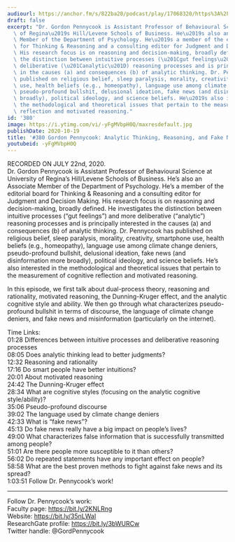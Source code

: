 ```yaml
---
audiourl: https://anchor.fm/s/822ba20/podcast/play/17068320/https%3A%2F%2Fd3ctxlq1ktw2nl.cloudfront.net%2Fstaging%2F2020-6-25%2F974f6d24-b949-b84d-0df2-f023ecf3b368.m4a
draft: false
excerpt: "Dr. Gordon Pennycook is Assistant Professor of Behavioural Science at University\
  \ of Regina\u2019s Hill/Levene Schools of Business. He\u2019s also an Associate\
  \ Member of the Department of Psychology. He\u2019s a member of the editorial board\
  \ for Thinking & Reasoning and a consulting editor for Judgment and Decision Making.\
  \ His research focus is on reasoning and decision-making, broadly defined. He investigates\
  \ the distinction between intuitive processes (\u201Cgut feelings\u201D) and more\
  \ deliberative (\u201Canalytic\u201D) reasoning processes and is principally interested\
  \ in the causes (a) and consequences (b) of analytic thinking. Dr. Pennycook has\
  \ published on religious belief, sleep paralysis, morality, creativity, smartphone\
  \ use, health beliefs (e.g., homeopathy), language use among climate change deniers,\
  \ pseudo-profound bullshit, delusional ideation, fake news (and disinformation more\
  \ broadly), political ideology, and science beliefs. He\u2019s also interested in\
  \ the methodological and theoretical issues that pertain to the measurement of cognitive\
  \ reflection and motivated reasoning."
id: '380'
image: https://i.ytimg.com/vi/-yFgMVbpH0Q/maxresdefault.jpg
publishDate: 2020-10-19
title: '#380 Gordon Pennycook: Analytic Thinking, Reasoning, and Fake News'
youtubeid: -yFgMVbpH0Q
---
```

<div class="timelinks">

RECORDED ON JULY 22nd, 2020.  
Dr. Gordon Pennycook is Assistant Professor of Behavioural Science at University of Regina’s Hill/Levene Schools of Business. He’s also an Associate Member of the Department of Psychology. He’s a member of the editorial board for Thinking & Reasoning and a consulting editor for Judgment and Decision Making. His research focus is on reasoning and decision-making, broadly defined. He investigates the distinction between intuitive processes (“gut feelings”) and more deliberative (“analytic”) reasoning processes and is principally interested in the causes (a) and consequences (b) of analytic thinking. Dr. Pennycook has published on religious belief, sleep paralysis, morality, creativity, smartphone use, health beliefs (e.g., homeopathy), language use among climate change deniers, pseudo-profound bullshit, delusional ideation, fake news (and disinformation more broadly), political ideology, and science beliefs. He’s also interested in the methodological and theoretical issues that pertain to the measurement of cognitive reflection and motivated reasoning.

In this episode, we first talk about dual-process theory, reasoning and rationality, motivated reasoning, the Dunning-Kruger effect, and the analytic cognitive style and ability. We then go through what characterizes pseudo-profound bullshit in terms of discourse, the language of climate change deniers, and fake news and misinformation (particularly on the internet).

Time Links:  
<time>01:28</time> Differences between intuitive processes and deliberative reasoning processes  
<time>08:05</time> Does analytic thinking lead to better judgments?  
<time>12:32</time> Reasoning and rationality  
<time>17:16</time> Do smart people have better intuitions?  
<time>20:01</time> About motivated reasoning  
<time>24:42</time> The Dunning-Kruger effect  
<time>28:34</time> What are cognitive styles (focusing on the analytic cognitive style/ability)?  
<time>35:06</time> Pseudo-profound discourse  
<time>39:02</time> The language used by climate change deniers  
<time>42:33</time> What is “fake news”?  
<time>45:13</time> Do fake news really have a big impact on people’s lives?  
<time>49:00</time> What characterizes false information that is successfully transmitted among people?  
<time>51:01</time> Are there people more susceptible to it than others?  
<time>56:02</time> Do repeated statements have any important effect on people?  
<time>58:58</time> What are the best proven methods to fight against fake news and its spread?  
<time>1:03:51</time> Follow Dr. Pennycook’s work!

---

Follow Dr. Pennycook’s work:  
Faculty page: https://bit.ly/2KNLRng  
Website: https://bit.ly/35nLWaI  
ResearchGate profile: https://bit.ly/3bWURCw  
Twitter handle: @GordPennycook
</div>


